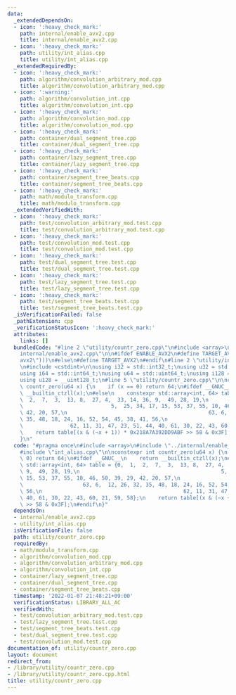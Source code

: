 ```yaml
---
data:
  _extendedDependsOn:
  - icon: ':heavy_check_mark:'
    path: internal/enable_avx2.cpp
    title: internal/enable_avx2.cpp
  - icon: ':heavy_check_mark:'
    path: utility/int_alias.cpp
    title: utility/int_alias.cpp
  _extendedRequiredBy:
  - icon: ':heavy_check_mark:'
    path: algorithm/convolution_arbitrary_mod.cpp
    title: algorithm/convolution_arbitrary_mod.cpp
  - icon: ':warning:'
    path: algorithm/convolution_int.cpp
    title: algorithm/convolution_int.cpp
  - icon: ':heavy_check_mark:'
    path: algorithm/convolution_mod.cpp
    title: algorithm/convolution_mod.cpp
  - icon: ':heavy_check_mark:'
    path: container/dual_segment_tree.cpp
    title: container/dual_segment_tree.cpp
  - icon: ':heavy_check_mark:'
    path: container/lazy_segment_tree.cpp
    title: container/lazy_segment_tree.cpp
  - icon: ':heavy_check_mark:'
    path: container/segment_tree_beats.cpp
    title: container/segment_tree_beats.cpp
  - icon: ':heavy_check_mark:'
    path: math/modulo_transform.cpp
    title: math/modulo_transform.cpp
  _extendedVerifiedWith:
  - icon: ':heavy_check_mark:'
    path: test/convolution_arbitrary_mod.test.cpp
    title: test/convolution_arbitrary_mod.test.cpp
  - icon: ':heavy_check_mark:'
    path: test/convolution_mod.test.cpp
    title: test/convolution_mod.test.cpp
  - icon: ':heavy_check_mark:'
    path: test/dual_segment_tree.test.cpp
    title: test/dual_segment_tree.test.cpp
  - icon: ':heavy_check_mark:'
    path: test/lazy_segment_tree.test.cpp
    title: test/lazy_segment_tree.test.cpp
  - icon: ':heavy_check_mark:'
    path: test/segment_tree_beats.test.cpp
    title: test/segment_tree_beats.test.cpp
  _isVerificationFailed: false
  _pathExtension: cpp
  _verificationStatusIcon: ':heavy_check_mark:'
  attributes:
    links: []
  bundledCode: "#line 2 \"utility/countr_zero.cpp\"\n#include <array>\n#line 2 \"\
    internal/enable_avx2.cpp\"\n\n#ifdef ENABLE_AVX2\n#define TARGET_AVX2 __attribute__((target(\"\
    avx2\")))\n#else\n#define TARGET_AVX2\n#endif\n#line 2 \"utility/int_alias.cpp\"\
    \n#include <cstdint>\n\nusing i32 = std::int32_t;\nusing u32 = std::uint32_t;\n\
    using i64 = std::int64_t;\nusing u64 = std::uint64_t;\nusing i128 = __int128_t;\n\
    using u128 = __uint128_t;\n#line 5 \"utility/countr_zero.cpp\"\n\nconstexpr int\
    \ countr_zero(u64 x) {\n    if (x == 0) return 64;\n#ifdef __GNUC__\n    return\
    \ __builtin_ctzll(x);\n#else\n    constexpr std::array<int, 64> table = {0,  1,\
    \  2,  7,  3,  13, 8,  27, 4,  33, 14, 36, 9,  49, 28, 19,\n                 \
    \                            5,  25, 34, 17, 15, 53, 37, 55, 10, 46, 50, 39, 29,\
    \ 42, 20, 57,\n                                             63, 6,  12, 26, 32,\
    \ 35, 48, 18, 24, 16, 52, 54, 45, 38, 41, 56,\n                              \
    \               62, 11, 31, 47, 23, 51, 44, 40, 61, 30, 22, 43, 60, 21, 59, 58};\n\
    \    return table[(x & (~x + 1)) * 0x218A7A392DD9ABF >> 58 & 0x3F];\n#endif\n\
    }\n"
  code: "#pragma once\n#include <array>\n#include \"../internal/enable_avx2.cpp\"\n\
    #include \"int_alias.cpp\"\n\nconstexpr int countr_zero(u64 x) {\n    if (x ==\
    \ 0) return 64;\n#ifdef __GNUC__\n    return __builtin_ctzll(x);\n#else\n    constexpr\
    \ std::array<int, 64> table = {0,  1,  2,  7,  3,  13, 8,  27, 4,  33, 14, 36,\
    \ 9,  49, 28, 19,\n                                             5,  25, 34, 17,\
    \ 15, 53, 37, 55, 10, 46, 50, 39, 29, 42, 20, 57,\n                          \
    \                   63, 6,  12, 26, 32, 35, 48, 18, 24, 16, 52, 54, 45, 38, 41,\
    \ 56,\n                                             62, 11, 31, 47, 23, 51, 44,\
    \ 40, 61, 30, 22, 43, 60, 21, 59, 58};\n    return table[(x & (~x + 1)) * 0x218A7A392DD9ABF\
    \ >> 58 & 0x3F];\n#endif\n}"
  dependsOn:
  - internal/enable_avx2.cpp
  - utility/int_alias.cpp
  isVerificationFile: false
  path: utility/countr_zero.cpp
  requiredBy:
  - math/modulo_transform.cpp
  - algorithm/convolution_mod.cpp
  - algorithm/convolution_arbitrary_mod.cpp
  - algorithm/convolution_int.cpp
  - container/lazy_segment_tree.cpp
  - container/dual_segment_tree.cpp
  - container/segment_tree_beats.cpp
  timestamp: '2022-01-07 21:48:21+09:00'
  verificationStatus: LIBRARY_ALL_AC
  verifiedWith:
  - test/convolution_arbitrary_mod.test.cpp
  - test/lazy_segment_tree.test.cpp
  - test/segment_tree_beats.test.cpp
  - test/dual_segment_tree.test.cpp
  - test/convolution_mod.test.cpp
documentation_of: utility/countr_zero.cpp
layout: document
redirect_from:
- /library/utility/countr_zero.cpp
- /library/utility/countr_zero.cpp.html
title: utility/countr_zero.cpp
---
```

